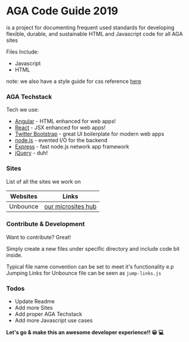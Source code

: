 # AGA Code Guide 2019

is a project for documenting frequent used standards for developing flexible, durable, and sustainable HTML and Javascript code for all AGA sites

Files Include:

- Javascript
- HTML

note: we also have a style guide for css reference [here](https://github.com/AmerGastroAssn/aga-styleguide-2019)

### AGA Techstack

Tech we use:

- [Angular] - HTML enhanced for web apps!
- [React] - JSX enhanced for web apps!
- [Twitter Bootstrap] - great UI boilerplate for modern web apps
- [node.js] - evented I/O for the backend
- [Express] - fast node.js network app framework
- [jQuery] - duh!

### Sites

List of all the sites we work on

| Websites | Links                          |
| -------- | ------------------------------ |
| Unbounce | [our microsites hub][unbounce] |

### Contribute & Development

Want to contribute? Great!

Simply create a new files under specific directory and include code bit inside.

Typical file name convention can be set to meet it's functionality
e.p Jumping Links for Unbounce file can be seen as `jump-links.js`

### Todos

- Update Readme
- Add more Sites
- Add proper AGA Techstack
- Add more Javascript use cases

**Let's go & make this an awesome developer experience!! 😀 💻**

[react]: https://github.com/facebook/react
[node.js]: http://nodejs.org
[twitter bootstrap]: http://twitter.github.com/bootstrap/
[express]: http://expressjs.com
[angular]: https://angular.io/
[jquery]: https://jquery.com/
[unbounce]: https://app.unbounce.com/users/sign_in
